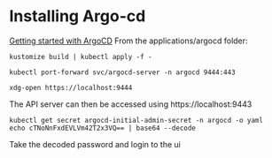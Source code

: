 # Installing Argo-cd 
[Getting started with ArgoCD](https://argo-cd.readthedocs.io/en/stable/getting_started/)
From the applications/argocd folder:
```
kustomize build | kubectl apply -f -

kubectl port-forward svc/argocd-server -n argocd 9444:443

xdg-open https://localhost:9444
```

The API server can then be accessed using https://localhost:9443

```
kubectl get secret argocd-initial-admin-secret -n argocd -o yaml
echo cTNoNnFxdEVLVm42T2x3VQ== | base64 --decode
```
Take the decoded password and login to the ui

